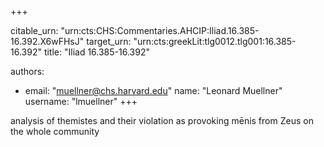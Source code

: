 +++


citable_urn: "urn:cts:CHS:Commentaries.AHCIP:Iliad.16.385-16.392.X6wFHsJ"
target_urn: "urn:cts:greekLit:tlg0012.tlg001:16.385-16.392"
title: "Iliad 16.385-16.392"

authors:
- email: "muellner@chs.harvard.edu"
  name: "Leonard Muellner"
  username: "lmuellner"
+++

<p>analysis of themistes and their violation as provoking mēnis from Zeus on the whole community</p>